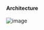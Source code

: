 #### Architecture
![image](https://github.com/user-attachments/assets/88016ead-a7d9-4342-bf02-f34e1c1c9779)

